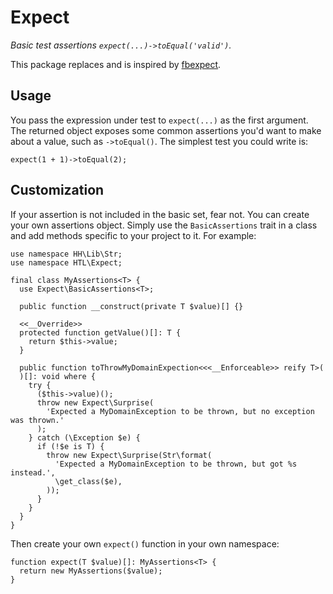 # Expect

_Basic test assertions `expect(...)->toEqual('valid')`._

This package replaces and is inspired by [fbexpect](https://github.com/hhvm/fbexpect).

## Usage

You pass the expression under test to `expect(...)` as the first argument. The
returned object exposes some common assertions you'd want to make about a value,
such as `->toEqual()`. The simplest test you could write is:

```HACK
expect(1 + 1)->toEqual(2);
```

## Customization

If your assertion is not included in the basic set, fear not. You can create
your own assertions object. Simply use the `BasicAssertions` trait in a class
and add methods specific to your project to it. For example:

```HACK
use namespace HH\Lib\Str;
use namespace HTL\Expect;

final class MyAssertions<T> {
  use Expect\BasicAssertions<T>;

  public function __construct(private T $value)[] {}

  <<__Override>>
  protected function getValue()[]: T {
    return $this->value;
  }

  public function toThrowMyDomainExpection<<<__Enforceable>> reify T>(
  )[]: void where {
    try {
      ($this->value)();
      throw new Expect\Surprise(
        'Expected a MyDomainException to be thrown, but no exception was thrown.'
      );
    } catch (\Exception $e) {
      if (!$e is T) {
        throw new Expect\Surprise(Str\format(
          'Expected a MyDomainException to be thrown, but got %s instead.',
          \get_class($e),
        ));
      }
    }
  }
}
```

Then create your own `expect()` function in your own namespace:

```HACK
function expect(T $value)[]: MyAssertions<T> {
  return new MyAssertions($value);
}
```

